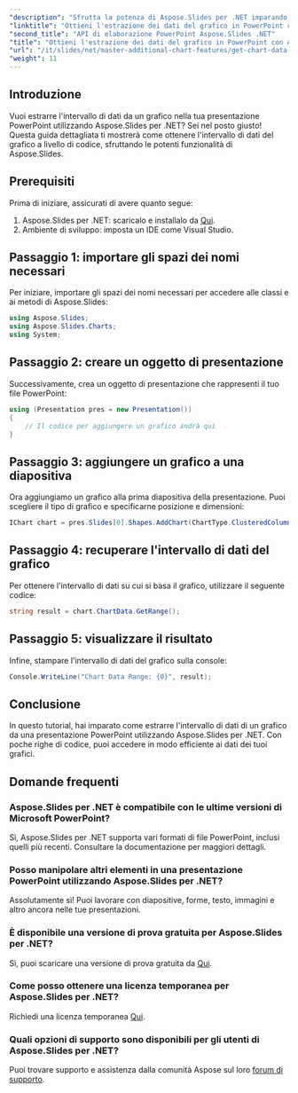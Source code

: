 ```yaml
---
"description": "Sfrutta la potenza di Aspose.Slides per .NET imparando a estrarre l'intervallo di dati dai grafici nelle tue presentazioni PowerPoint tramite programmazione. Questa guida dettagliata fornisce istruzioni chiare."
"linktitle": "Ottieni l'estrazione dei dati del grafico in PowerPoint con Aspose.Slides"
"second_title": "API di elaborazione PowerPoint Aspose.Slides .NET"
"title": "Ottieni l'estrazione dei dati del grafico in PowerPoint con Aspose.Slides"
"url": "/it/slides/net/master-additional-chart-features/get-chart-data-extraction/"
"weight": 11
---
```


## Introduzione

Vuoi estrarre l'intervallo di dati da un grafico nella tua presentazione PowerPoint utilizzando Aspose.Slides per .NET? Sei nel posto giusto! Questa guida dettagliata ti mostrerà come ottenere l'intervallo di dati del grafico a livello di codice, sfruttando le potenti funzionalità di Aspose.Slides.

## Prerequisiti

Prima di iniziare, assicurati di avere quanto segue:

1. Aspose.Slides per .NET: scaricalo e installalo da [Qui](https://releases.aspose.com/slides/net/).
2. Ambiente di sviluppo: imposta un IDE come Visual Studio.

## Passaggio 1: importare gli spazi dei nomi necessari

Per iniziare, importare gli spazi dei nomi necessari per accedere alle classi e ai metodi di Aspose.Slides:

```csharp
using Aspose.Slides;
using Aspose.Slides.Charts;
using System;
```

## Passaggio 2: creare un oggetto di presentazione

Successivamente, crea un oggetto di presentazione che rappresenti il tuo file PowerPoint:

```csharp
using (Presentation pres = new Presentation())
{
    // Il codice per aggiungere un grafico andrà qui
}
```

## Passaggio 3: aggiungere un grafico a una diapositiva

Ora aggiungiamo un grafico alla prima diapositiva della presentazione. Puoi scegliere il tipo di grafico e specificarne posizione e dimensioni:

```csharp
IChart chart = pres.Slides[0].Shapes.AddChart(ChartType.ClusteredColumn, 10, 10, 400, 300);
```

## Passaggio 4: recuperare l'intervallo di dati del grafico

Per ottenere l'intervallo di dati su cui si basa il grafico, utilizzare il seguente codice:

```csharp
string result = chart.ChartData.GetRange();
```

## Passaggio 5: visualizzare il risultato

Infine, stampare l'intervallo di dati del grafico sulla console:

```csharp
Console.WriteLine("Chart Data Range: {0}", result);
```

## Conclusione

In questo tutorial, hai imparato come estrarre l'intervallo di dati di un grafico da una presentazione PowerPoint utilizzando Aspose.Slides per .NET. Con poche righe di codice, puoi accedere in modo efficiente ai dati dei tuoi grafici.

## Domande frequenti

### Aspose.Slides per .NET è compatibile con le ultime versioni di Microsoft PowerPoint?
Sì, Aspose.Slides per .NET supporta vari formati di file PowerPoint, inclusi quelli più recenti. Consultare la documentazione per maggiori dettagli.

### Posso manipolare altri elementi in una presentazione PowerPoint utilizzando Aspose.Slides per .NET?
Assolutamente sì! Puoi lavorare con diapositive, forme, testo, immagini e altro ancora nelle tue presentazioni.

### È disponibile una versione di prova gratuita per Aspose.Slides per .NET?
Sì, puoi scaricare una versione di prova gratuita da [Qui](https://releases.aspose.com/).

### Come posso ottenere una licenza temporanea per Aspose.Slides per .NET?
Richiedi una licenza temporanea [Qui](https://purchase.aspose.com/temporary-license/).

### Quali opzioni di supporto sono disponibili per gli utenti di Aspose.Slides per .NET?
Puoi trovare supporto e assistenza dalla comunità Aspose sul loro [forum di supporto](https://forum.aspose.com/).